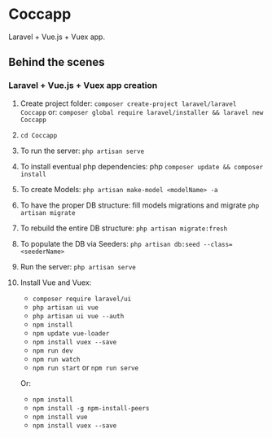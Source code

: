 # Coccapp
Laravel + Vue.js + Vuex app.

## Behind the scenes
### Laravel + Vue.js + Vuex app creation
1. Create project folder: ```composer create-project laravel/laravel Coccapp```
or: ```composer global require laravel/installer && laravel new Coccapp```
2. ```cd Coccapp```
3. To run the server: ```php artisan serve```
4. To install eventual php dependencies: php ```composer update && composer install```
5. To create Models: ```php artisan make-model <modelName> -a```
6. To have the proper DB structure: fill models migrations and migrate ```php artisan migrate```
7. To rebuild the entire DB structure: ```php artisan migrate:fresh```
8. To populate the DB via Seeders: ```php artisan db:seed --class=<seederName>```
9. Run the server: ```php artisan serve```
10. Install Vue and Vuex:
     - ```composer require laravel/ui```
     - ```php artisan ui vue```
     - ```php artisan ui vue --auth```
     - ```npm install```
     - ```npm update vue-loader```
     - ```npm install vuex --save```
     - ```npm run dev```
     - ```npm run watch```
     - ```npm run start``` or ```npm run serve```
    
    Or:
     - ```npm install```
     - ```npm install -g npm-install-peers```
     - ```npm install vue```
     - ```npm install vuex --save```
